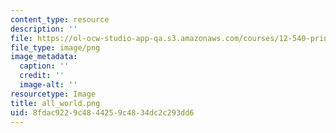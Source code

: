 ```yaml
---
content_type: resource
description: ''
file: https://ol-ocw-studio-app-qa.s3.amazonaws.com/courses/12-540-principles-of-the-global-positioning-system-spring-2012/8fdac9229c4844259c4834dc2c293dd6_all_world.png
file_type: image/png
image_metadata:
  caption: ''
  credit: ''
  image-alt: ''
resourcetype: Image
title: all_world.png
uid: 8fdac922-9c48-4425-9c48-34dc2c293dd6
---
```

